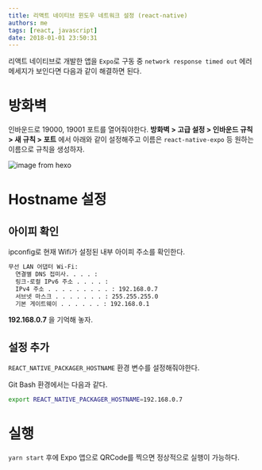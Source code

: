 ```yaml
---
title: 리액트 네이티브 윈도우 네트워크 설정 (react-native)
authors: me
tags: [react, javascript]
date: 2018-01-01 23:50:31
---
```


리액트 네이티브로 개발한 앱을 `Expo`로 구동 중 `network response timed out` 에러 메세지가 보인다면 다음과 같이 해결하면 된다.

# 방화벽

인바운드로 19000, 19001 포트를 열어줘야한다.
**방화벽 > 고급 설정 > 인바운드 규칙 > 새 규칙 > 포트** 에서 아래와 같이 설정해주고 이름은 `react-native-expo` 등 원하는 이름으로 규칙을 생성하자.

![image from hexo](https://i.imgur.com/fQkG1tn.png)

# Hostname 설정

## 아이피 확인

ipconfig로 현재 Wifi가 설정된 내부 아이피 주소를 확인한다.

```bash
무선 LAN 어댑터 Wi-Fi:
  연결별 DNS 접미사. . . . :
  링크-로컬 IPv6 주소 . . . . :
  IPv4 주소 . . . . . . . . . : 192.168.0.7
  서브넷 마스크 . . . . . . . : 255.255.255.0
  기본 게이트웨이 . . . . . . : 192.168.0.1
```

**192.168.0.7** 을 기억해 놓자.

## 설정 추가

`REACT_NATIVE_PACKAGER_HOSTNAME` 환경 변수를 설정해줘야한다.

Git Bash 환경에서는 다음과 같다.

```bash
export REACT_NATIVE_PACKAGER_HOSTNAME=192.168.0.7
```

# 실행

`yarn start` 후에 Expo 앱으로 QRCode를 찍으면 정상적으로 실행이 가능하다.
